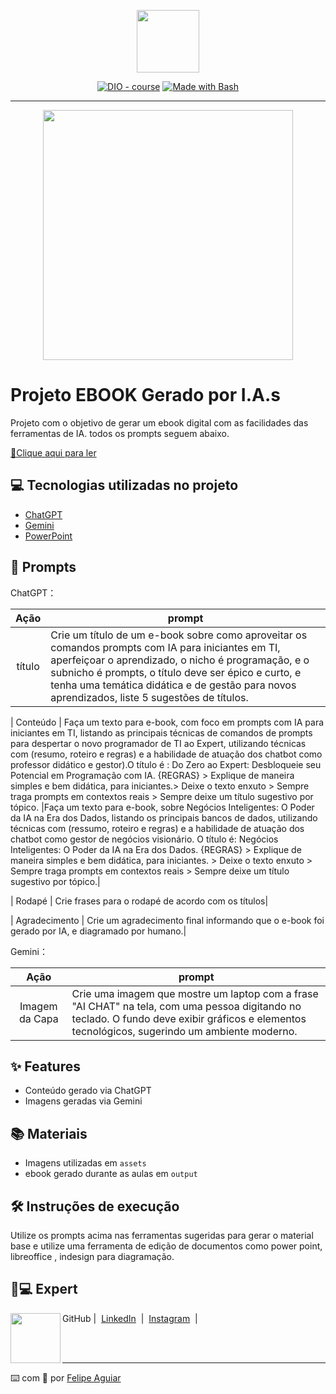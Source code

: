 <p align="center">
    <img width="100" src=".github/assets/banner.png">
</p>


<p align="center">
<a href="https://dio.me/"><img src="https://img.shields.io/badge/DIO-Course-28DA77?logo=youtube" alt="DIO - course"></a>
<a href="https://www.gnu.org/software/bash/" title="Go to Bash homepage"><img src="https://img.shields.io/badge/Prompt-Project-blue?logo=gnu-bash&amp;logoColor=white" alt="Made with Bash"></a></p>

-------


<p align="center">
<img 
    src="./assets/cover.png"
    width="400"  
/>
</p>

# Projeto EBOOK Gerado por I.A.s
Projeto com o objetivo de gerar um ebook digital com as facilidades das ferramentas de IA. todos os prompts
seguem abaixo.

<a href="https://github.com/felipeAguiarCode/prompts-recipe-to-create-a-ebook/blob/main/output/ebook%20-%20css%20jedi%20output.pdf" title="View PDF now"> 📕Clique aqui para ler</a>

## 💻 Tecnologias utilizadas no projeto

- [ChatGPT](https://chat.openai.com/) 
- [Gemini](https://gemini.google.com/app?hl=pt-BR)
- [PowerPoint](https://www.microsoft.com/en/microsoft-365/powerpoin)

## 🧠 Prompts


ChatGPT：

|   Ação   | prompt                                                                                                                                                                                                                                                                         |
| :------: | ------------------------------------------------------------------------------------------------------------------------------------------------------------------------------------------------------------------------------------------------------------------------------ |
|  título  | Crie um título de um e-book sobre como aproveitar os comandos prompts com IA para iniciantes em TI, aperfeiçoar o aprendizado, o nicho é programação, e o subnicho é prompts, o título deve ser épico e curto, e tenha uma temática didática e de gestão para novos aprendizados, liste 5 sugestões de títulos.|

|  Conteúdo  | Faça um texto para e-book, com foco em prompts com IA para iniciantes em TI, listando as principais técnicas de comandos de prompts para despertar o novo programador de TI ao Expert, utilizando técnicas com (resumo, roteiro e regras) e a habilidade de atuação dos chatbot como professor didático e gestor).O título é : Do Zero ao Expert: Desbloqueie seu Potencial em Programação com IA. {REGRAS} > Explique de maneira simples e bem didática, para iniciantes.> Deixe o texto enxuto > Sempre traga prompts em contextos reais > Sempre deixe um título sugestivo por tópico. |Faça um texto para e-book, sobre Negócios Inteligentes: O Poder da IA na Era dos Dados, listando os principais bancos de dados, utilizando técnicas com (ressumo, roteiro e regras) e a habilidade de atuação dos chatbot como gestor de negócios visionário. O título é: Negócios Inteligentes: O Poder da IA na Era dos Dados. {REGRAS} > Explique de maneira simples e bem didática, para iniciantes. > Deixe o texto enxuto > Sempre traga prompts em contextos reais > Sempre deixe um título sugestivo por tópico.|

|  Rodapé  | Crie frases para o rodapé de acordo com os títulos|

| Agradecimento  | Crie um agradecimento final informando que o e-book foi gerado por IA, e diagramado por humano.|

Gemini：

|  Ação  | prompt                                                                                 |
| :----: | -------------------------------------------------------------------------------------- |
| Imagem da Capa | Crie uma imagem  que mostre um laptop com a frase "AI CHAT" na tela, com uma pessoa digitando no teclado. O fundo deve exibir gráficos e elementos tecnológicos, sugerindo um ambiente moderno. |

## ✨ Features

- Conteúdo gerado via ChatGPT
- Imagens geradas via Gemini

## 📚 Materiais

- Imagens utilizadas em `assets`
- ebook gerado durante as aulas em `output`

## 🛠️ Instruções de execução

Utilize os prompts acima nas ferramentas sugeridas para gerar o material base e utilize uma ferramenta de edição de documentos como power point, libreoffice , indesign para diagramação.

## 👨💻 Expert

<p>
    <img 
      align=left 
      margin=10 
      width=80 
      src="https://avatars.githubusercontent.com/193290266?v=4
    />
    <p>&nbsp&nbsp&nbspFelipe Aguiar<br>
    &nbsp&nbsp&nbsp
    <a href="https://github.com/Jeffersondeejay">
    GitHub</a>&nbsp;|&nbsp;
    <a href="http://www.linkedin.com/in/
jefferson-rocha-dee-jay-3ab263303/">LinkedIn</a>
&nbsp;|&nbsp;
    <a href="https://www.instagram.com/jefferson.tavaresdarocha/">
    Instagram</a>
&nbsp;|&nbsp;</p>
</p>
<br/><br/>
<p>

---

⌨️ com 💜 por [Felipe Aguiar](https://github.com/felipeAguiarCode)
